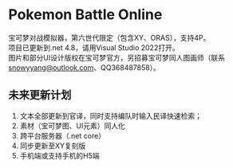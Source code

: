 # Pokemon Battle Online

宝可梦对战模拟器，第六世代限定（包含XY、ORAS），支持4P。  
项目已更新到.net 4.8，请用Visual Studio 2022打开。  
图片和部分UI设计版权在宝可梦官方，另招募宝可梦同人图画师（联系<snowyyang@outlook.com>、QQ368487858）。

## 未来更新计划
1. 文本全部更新到官译，同时支持编队时输入民译快速检索；
1. 素材（宝可梦图、UI元素）同人化
1. 跨平台服务器（.net core）
1. 同步更新至XY复刻版
1. 手机端或支持手机的H5端
